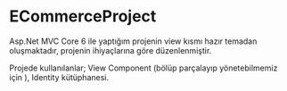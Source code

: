 # ECommerceProject
Asp.Net MVC Core 6 ile yaptığım projenin view kısmı hazır temadan oluşmaktadır, projenin ihiyaçlarına göre düzenlenmiştir.

Projede kullanılanlar; View Component (bölüp parçalayıp yönetebilmemiz için ), Identity kütüphanesi.
